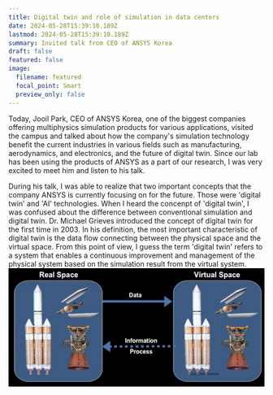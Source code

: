 ```yaml
---
title: Digital twin and role of simulation in data centers
date: 2024-05-28T15:39:10.189Z
lastmod: 2024-05-28T15:39:10.189Z
summary: Invited talk from CEO of ANSYS Korea
draft: false
featured: false
image:
  filename: featured
  focal_point: Smart
  preview_only: false
---
```

Today, Jooil Park, CEO of ANSYS Korea, one of the biggest companies offering multiphysics simulation products for various applications, visited the campus and talked about how the company's simulation technology benefit the current industries in various fields such as manufacturing, aerodynamics, and electronics, and the future of digital twin. Since our lab has been using the products of ANSYS as a part of our research, I was very excited to meet him and listen to his talk.

During his talk, I was able to realize that two important concepts that the company ANSYS is currently focusing on for the future. Those were 'digital twin' and 'AI' technologies. When I heard the concenpt of 'digital twin', I was confused about the difference between conventional simulation and digital twin. Dr. Michael Grieves introduced the concept of digital twin for the first time in 2003. In his definition, the most important characteristic of digital twin is the data flow connecting between the physical space and the virtual space. From this point of view, I guess the term 'digital twin' refers to a system that enables a continuous improvement and management of the physical system based on the simulation result from the virtual system.
![image](Digital_twin.png)
